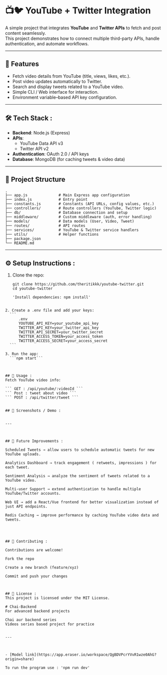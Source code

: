 

# 📺🐦 YouTube + Twitter Integration

A simple project that integrates **YouTube** and **Twitter APIs** to fetch and post content seamlessly.  
This project demonstrates how to connect multiple third-party APIs, handle authentication, and automate workflows.



---



## 🚀 Features
- Fetch video details from YouTube (title, views, likes, etc.).
- Post video updates automatically to Twitter.
- Search and display tweets related to a YouTube video.
- Simple CLI / Web interface for interaction.
- Environment variable–based API key configuration.



---



## 🛠️ Tech Stack :
- **Backend**: Node.js (Express)
- **APIs**:  
  - YouTube Data API v3  
  - Twitter API v2
- **Authentication**: OAuth 2.0 / API keys
- **Database**: MongoDB (for caching tweets & video data)



---


## 📂 Project Structure

```
.
├── app.js              # Main Express app configuration
├── index.js            # Entry point
├── constants.js        # Constants (API URLs, config values, etc.)
├── controllers/        # Route controllers (YouTube, Twitter logic)
├── db/                 # Database connection and setup
├── middleware/         # Custom middleware (auth, error handling)
├── models/             # Data models (User, Video, Tweet)
├── routes/             # API routes
├── services/           # YouTube & Twitter service handlers
├── utils/              # Helper functions
├── package.json
└── README.md
```





---



## ⚙️ Setup Instructions : 

1. Clone the repo:
    ```
    git clone https://github.com/theritikkk/youtube-twitter.git
    cd youtube-twitter

    'Install dependencies: npm install'
  ```

2. Create a .env file and add your keys:
    ```
        .env
        YOUTUBE_API_KEY=your_youtube_api_key
        TWITTER_API_KEY=your_twitter_api_key
        TWITTER_API_SECRET=your_twitter_secret
        TWITTER_ACCESS_TOKEN=your_access_token
        TWITTER_ACCESS_SECRET=your_access_secret
    ```

3. Run the app: 
    ```npm start```



## 🧪 Usage : 
Fetch YouTube video info:

``` GET : /api/youtube/:videoId ```
``` Post : tweet about video ```
``` POST : /api/twitter/tweet ```


## 📸 Screenshots / Demo :


---



## 🔮 Future Improvements :

Scheduled Tweets → allow users to schedule automatic tweets for new YouTube uploads.

Analytics Dashboard → track engagement ( retweets, impressions ) for each tweet.

Sentiment Analysis → analyze the sentiment of tweets related to a YouTube video.

Multi-user Support → extend authentication to handle multiple YouTube/Twitter accounts.

Web UI → add a React/Vue frontend for better visualization instead of just API endpoints.

Redis Caching → improve performance by caching YouTube video data and tweets.




## 🤝 Contributing : 

Contributions are welcome!

Fork the repo

Create a new branch (feature/xyz)

Commit and push your changes



## 📜 License :
This project is licensed under the MIT License.

# Chai-Backend
For advanced backend projects 

Chai aur backend series
Videos series based project for practice


---



- [Model link](https://app.eraser.io/workspace/QgBDVPcrYVvR1wze0AhG?origin=share)

To run the program use : 'npm run dev'